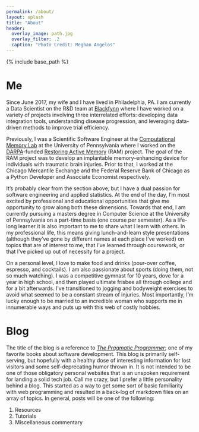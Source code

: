 ```yaml
---
permalink: /about/
layout: splash
title: "About"
header:
  overlay_image: path.jpg
  overlay_filter: .2
  caption: "Photo Credit: Meghan Angelos"
---
```


{% include base_path %}

# Me
Since June 2017, my wife and I have lived in Philadelphia, PA. I am currently a Data Scientist on the R&D team at [Blackfynn](https://www.blackfynn.com/) where I have worked on a variety of projects involving three interrelated efforts: developing data integration tools, understanding disease progression, and leveraging data-driven methods to improve trial efficiency.

Previously, I was a Scientific Software Engineer at the [Computational Memory Lab](https://www.blackfynn.com/) at the University of Pennsylvania where I worked on the [DARPA](https://www.darpa.mil/about-us/about-darpa/)-funded [Restoring Active Memory](https://www.darpa.mil/program/restoring-active-memory) (RAM) project. The goal of the RAM project was to develop an implantable memory-enhancing device for individuals with traumatic brain injuries. Prior to that, I worked at the Chicago Mercantile Exchange and the Federal Reserve Bank of Chicago as a Python Developer and Associate Economist respectively. 

It’s probably clear from the section above, but I have a dual passion for software engineering and applied statistics. At the end of the day, I’m most excited by professional and educational opportunities that give me opportunity to grow along both these dimensions. Towards that end, I am currently pursuing a masters degree in Computer Science at the University of Pennsylvania on a part-time basis (one course per semester). As a life-long learner it is also important to me to share what I learn with others. In my professional life, this means giving lunch-and-learn style presentations (although they’ve gone by different names at each place I’ve worked) on topics that are of interest to me, that I’ve learned through coursework, or that I’ve picked up out of necessity for a project.

On a personal level, I love to make food and drinks (pour-over coffee, espresso, and cocktails).  I am also passionate about sports (doing them, not so much watching). I was a competitive gymnast for 10 years, dove for a year in high school, and then played ultimate frisbee all through college and for a bit afterwards. I’ve transitioned to jogging and bodyweight exercises to avoid what seemed to be a constant stream of injuries. Most importantly, I’m lucky enough to be married to an incredible woman who supports me in innumerable ways and puts up with this web of costly hobbies.

# Blog

The title of the blog is a reference to [_The Pragmatic Programmer_](https://pragprog.com/book/tpp20/the-pragmatic-programmer-20th-anniversary-edition); one of my favorite books about software development. This blog is primarily self-serving, but hopefully with a healthy dose of interesting information for lost visitors and some self-deprecating humor thrown in. It is not intended to be one of those obligatory personal websites that is an unspoken requirement for landing a solid tech job. Call me crazy, but I prefer a little personality behind a blog.
This started as a way to get some sort of basic familiarity with web programming and resulted in a back-log of markdown files on an array of topics. In general, posts will be one of the following:

1. Resources
2. Tutorials
3. Miscellaneous commentary

